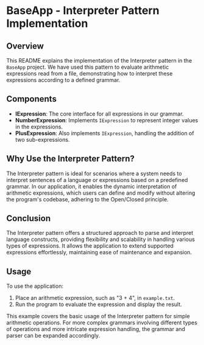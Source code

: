 # BaseApp - Interpreter Pattern Implementation

## Overview
This README explains the implementation of the Interpreter pattern in the `BaseApp` project. We have used this pattern to evaluate arithmetic expressions read from a file, demonstrating how to interpret these expressions according to a defined grammar.

## Components
- **IExpression**: The core interface for all expressions in our grammar.
- **NumberExpression**: Implements `IExpression` to represent integer values in the expressions.
- **PlusExpression**: Also implements `IExpression`, handling the addition of two sub-expressions.

## Why Use the Interpreter Pattern?
The Interpreter pattern is ideal for scenarios where a system needs to interpret sentences of a language or expressions based on a predefined grammar. In our application, it enables the dynamic interpretation of arithmetic expressions, which users can define and modify without altering the program's codebase, adhering to the Open/Closed principle.

## Conclusion
The Interpreter pattern offers a structured approach to parse and interpret language constructs, providing flexibility and scalability in handling various types of expressions. It allows the application to extend supported expressions effortlessly, maintaining ease of maintenance and expansion.

## Usage
To use the application:
1. Place an arithmetic expression, such as "3 + 4", in `example.txt`.
2. Run the program to evaluate the expression and display the result.

This example covers the basic usage of the Interpreter pattern for simple arithmetic operations. For more complex grammars involving different types of operations and more intricate expression handling, the grammar and parser can be expanded accordingly.
